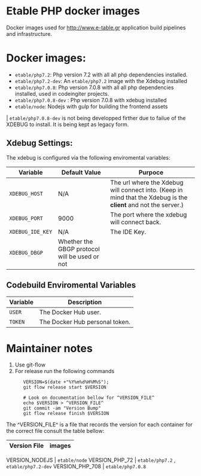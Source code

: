 # Etable PHP docker images

Docker images used for http://www.e-table.gr application build pipelines and infrastructure.

# Docker images:

* `etable/php7.2`: Php version 7.2 with all all php dependencies installed.
* `etable/php7.2-dev`: An `etable/php7.2` image with the Xdebug installed
* `etable/php7.0.8`: Php version 7.0.8 with all all php dependencies installed, used in codeingiter projects.
* `etable/php7.0.8-dev` : Php version 7.0.8 with xdebug installed
* `etable/node`: Nodejs with gulp for building the frontend assets

| `etable/php7.0.8-dev` is not being developped firther due to failue of the XDEBUG to install. It is being kept as legacy form.

## Xdebug Settings:
The xdebug is configured via the following enviromental variables:

Variable | Default Value | Purpoce
--- | --- | ---
`XDEBUG_HOST` | N/A | The url where the Xdebug will connect into. (Keep in mind that the Xdebug is the **client** and not the server.)
`XDEBUG_PORT` | 9000 | The port where the xdebug will connect back.
`XDEBUG_IDE_KEY` | N/A | The IDE Key.
`XDEBUG_DBGP` | Whether the GBGP protocol will be used or not

## Codebuild Enviromental Variables

Variable | Description
--- | ---
`USER` | The Docker Hub user.
`TOKEN` | The Docker Hub personal token.

# Maintainer notes

1. Use git-flow
2. For release run the following commands
   ```
      VERSION=$(date +"%Y%m%d%H%M%S");
      git flow release start $VERSION
   
      # Look on documentation bellow for ^VERSION_FILE^ 
      echo $VERSION > ^VERSION_FILE^
      git commit -am "Version Bump"
      git flow release finish $VERSION
   ````
The ^VERSION_FILE^ is a file that records the version for each container for the correct file consult the table bellow:

Version File | images
--- | ---

VERSION_NODEJS | `etable/node`
VERSION_PHP_72 | `etable/php7.2` , `etable/php7.2-dev`
VERSION_PHP_708 | `etable/php7.0.8`
